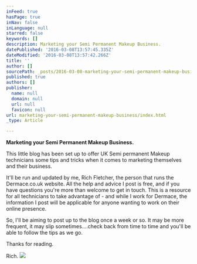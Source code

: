 ```yaml
---
inFeed: true
hasPage: true
inNav: false
inLanguage: null
starred: false
keywords: []
description: Marketing your Semi Permanent Makeup Business.
datePublished: '2016-03-08T13:57:45.335Z'
dateModified: '2016-03-08T13:57:42.266Z'
title: ''
author: []
sourcePath: _posts/2016-03-08-marketing-your-semi-permanent-makeup-business.md
published: true
authors: []
publisher:
  name: null
  domain: null
  url: null
  favicon: null
url: marketing-your-semi-permanent-makeup-business/index.html
_type: Article

---
```

**Marketing your Semi Permanent Makeup Business.**

This little blog has been set up to offer UK Semi permanent Makeup technicians some tips and tricks when it comes to marketing themselves and their business.

It'll be run and updated by me, Rich Fletcher, the person that runs the Dermace.co.uk website. All the help and advice I post is free, and if you have questions you're more than welcome to get in touch. This is a resource for all technicians to take advantage of - and while I work for Dermace, the information I post will be applicable for anyone wanting to work on their online presence.

So, I'll be aiming to post up to the blog once a week or so. It may be more frequent, it may slip sometimes....check back from time to time and you'll be able to follow the tips as we go.

Thanks for reading.

Rich.
![](https://the-grid-user-content.s3-us-west-2.amazonaws.com/0614ea5d-7500-4f0c-b64d-16be094f9e2a.jpg)